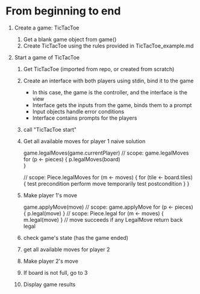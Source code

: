 # From beginning to end

1. Create a game: TicTacToe
    1. Get a blank game object from game()
    2. Create TicTacToe using the rules provided in TicTacToe_example.md

2. Start a game of TicTacToe
    1. Get TicTacToe (imported from repo, or created from scratch)
    2. Create an interface with both players using stdin, bind it to the game
        - In this case, the game is the controller, and the interface is the view
        - Interface gets the inputs from the game, binds them to a prompt
        - Input objects handle error conditions
        - Interface contains prompts for the players
    3. call "TicTacToe start"
    4. Get all available moves for player 1
        naive solution    

        game.legalMoves(game.currentPlayer)
        // scope: game.legalMoves
        for (p <- pieces) {
            p.legalMoves(board)        
        }

        // scope: Piece.legalMoves
        for (m <- moves) {
            for (tile <- board.tiles) {
                test precondition
                perform move temporarily
                test postcondition
            }
        }

    5. Make player 1's move
        
        game.applyMove(move)
        // scope: game.applyMove
        for (p <- pieces) {
            p.legal(move)
        }
        // scope: Piece.legal
        for (m <- moves) {
            m.legal(move)
        }
        // move succeeds if any LegalMove return back legal

    6. check game's state (has the game ended)
    7. get all available moves for player 2
    8. Make player 2's move
    9. If board is not full, go to 3
    10. Display game results 
